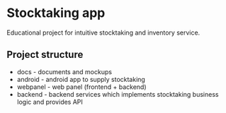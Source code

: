 # Stocktaking app

Educational project for intuitive stocktaking and inventory service.

## Project structure

* docs - documents and mockups
* android - android app to supply stocktaking
* webpanel - web panel (frontend + backend)
* backend - backend services which implements stocktaking business logic and provides API
